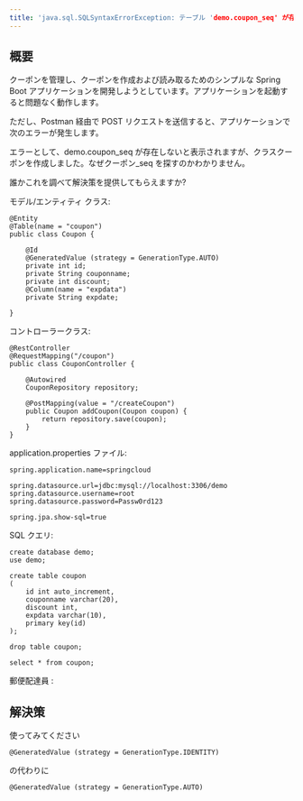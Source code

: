 ```yaml
---
title: 'java.sql.SQLSyntaxErrorException: テーブル 'demo.coupon_seq' が存在しません'
---
```


## 概要
クーポンを管理し、クーポンを作成および読み取るためのシンプルな Spring Boot アプリケーションを開発しようとしています。アプリケーションを起動すると問題なく動作します。

ただし、Postman 経由で POST リクエストを送信すると、アプリケーションで次のエラーが発生します。

エラーとして、demo.coupon_seq が存在しないと表示されますが、クラスクーポンを作成しました。なぜクーポン_seq を探すのかわかりません。

誰かこれを調べて解決策を提供してもらえますか?

モデル/エンティティ クラス:

```
@Entity
@Table(name = "coupon")
public class Coupon {

    @Id
    @GeneratedValue (strategy = GenerationType.AUTO)
    private int id;
    private String couponname;
    private int discount;
    @Column(name = "expdata")
    private String expdate;

}

```
コントローラークラス:

```
@RestController
@RequestMapping("/coupon")
public class CouponController {

    @Autowired
    CouponRepository repository;

    @PostMapping(value = "/createCoupon")
    public Coupon addCoupon(Coupon coupon) {
        return repository.save(coupon);
    }
}

```
application.properties ファイル:

```
spring.application.name=springcloud

spring.datasource.url=jdbc:mysql://localhost:3306/demo
spring.datasource.username=root
spring.datasource.password=Passw0rd123

spring.jpa.show-sql=true

```
SQL クエリ:

```
create database demo;
use demo;

create table coupon 
(
    id int auto_increment,
    couponname varchar(20),
    discount int,
    expdata varchar(10),
    primary key(id)
);

drop table coupon;

select * from coupon;

```
郵便配達員 :



## 解決策
使ってみてください

```
@GeneratedValue (strategy = GenerationType.IDENTITY)

```
の代わりに

```
@GeneratedValue (strategy = GenerationType.AUTO)

```
